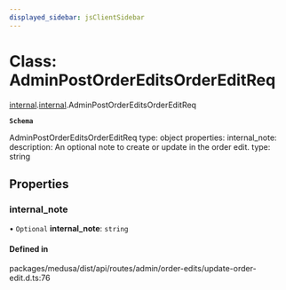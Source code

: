 ```yaml
---
displayed_sidebar: jsClientSidebar
---
```


# Class: AdminPostOrderEditsOrderEditReq

[internal](../modules/internal-8.md).[internal](../modules/internal-8.internal.md).AdminPostOrderEditsOrderEditReq

**`Schema`**

AdminPostOrderEditsOrderEditReq
type: object
properties:
  internal_note:
    description: An optional note to create or update in the order edit.
    type: string

## Properties

### internal\_note

• `Optional` **internal\_note**: `string`

#### Defined in

packages/medusa/dist/api/routes/admin/order-edits/update-order-edit.d.ts:76
